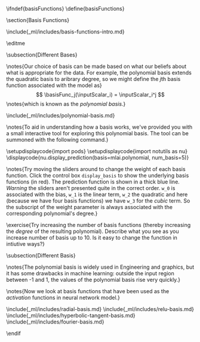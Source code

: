 \ifndef{basisFunctions}
\define{basisFunctions}

\section{Basis Functions}

\include{_ml/includes/basis-functions-intro.md}

\editme

\subsection{Different Bases}

\notes{Our choice of basis can be made based on what our beliefs about what is appropriate for the data. For example, the polynomial basis extends the quadratic basis to aribrary degree, so we might define the $j$th basis function associated with the model as}
$$
\basisFunc_j(\inputScalar_i) = \inputScalar_i^j
$$
\notes{which is known as the *polynomial basis*.}

\include{_ml/includes/polynomial-basis.md}

\notes{To aid in understanding how a basis works, we've provided you with a small interactive tool for exploring this polynomial basis. The tool can be summoned with the following command.}

\setupdisplaycode{import pods}
\setupdisplaycode{import notutils as nu}
\displaycode{nu.display_prediction(basis=mlai.polynomial, num_basis=5)}

\notes{Try moving the sliders around to change the weight of each basis function. Click the control box `display_basis` to show the underlying basis functions (in red). The prediction function is shown in a thick blue line. *Warning* the sliders aren't presented quite in the correct order. `w_0` is associated with the bias, `w_1` is the linear term, `w_2` the quadratic and here (because we have four basis functions) we have `w_3` for the *cubic* term. So the subscript of the weight parameter is always associated with the corresponding polynomial's degree.}

\exercise{Try increasing the number of basis functions (thereby increasing the *degree* of the resulting polynomial). Describe what you see as you increase number of basis up to 10. Is it easy to change the function in intiutive ways?}

\subsection{Different Basis}

\notes{The polynomial basis is widely used in Engineering and graphics, but it has some drawbacks in machine learning: outside the input region between -1 and 1, the values of the polynomial basis rise very quickly.}

\notes{Now we look at basis functions that have been used as the *activation* functions in neural network model.}

\include{_ml/includes/radial-basis.md}
\include{_ml/includes/relu-basis.md}
\include{_ml/includes/hyperbolic-tangent-basis.md}
\include{_ml/includes/fourier-basis.md}





\endif
